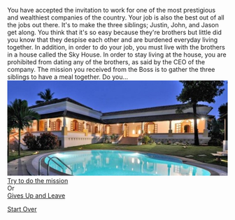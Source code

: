 You have accepted the invitation to work for one of the most prestigious and wealthiest companies of the country. Your job is also the best out of all the jobs out there. It's to make the three siblings; Justin, John, and Jason get along. You think that it's so easy because they're brothers but little did you know that they despise each other and are burdened everyday living together. In addition, in order to do your job, you must live with the brothers in a house called the Sky House. In order to stay living at the house, you are prohibited from dating any of the brothers, as said by the CEO of the company. The mission you received from the Boss is to gather the three siblings to have a meal together. Do you...  
![Skyhouse](sky-house.jpg)  
[Try to do the mission](mission.md)  
Or  
[Gives Up and Leave](give-up.md)

[Start Over](kicked-out.md)
